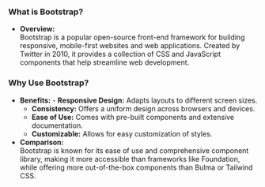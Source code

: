 ###  **What is Bootstrap?**
   - **Overview:**  
     Bootstrap is a popular open-source front-end framework for building responsive, mobile-first websites and web applications. Created by Twitter in 2010, it provides a collection of CSS and JavaScript components that help streamline web development.

###  **Why Use Bootstrap?**
   - **Benefits:**
    - **Responsive Design:** Adapts layouts to different screen sizes.
     - **Consistency:** Offers a uniform design across browsers and devices.
     - **Ease of Use:** Comes with pre-built components and extensive documentation.
     - **Customizable:** Allows for easy customization of styles.
   - **Comparison:**  
     Bootstrap is known for its ease of use and comprehensive component library, making it more accessible than frameworks like Foundation, while offering more out-of-the-box components than Bulma or Tailwind CSS.


<!--stackedit_data:
eyJoaXN0b3J5IjpbLTEyODkwMjY4NzRdfQ==
-->